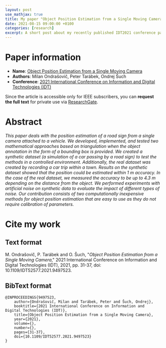 ```yaml
---
layout: post
use_mathjax: true
title: My paper "Object Position Estimation from a Single Moving Camera" is out
date: 2021-08-15 09:00:00 +0100
categories: [research]
excerpt: A short post about my recently published IDT2021 conference paper.
---
```


# Paper information

* **Name**: [Object Position Estimation from a Single Moving Camera](https://ieeexplore.ieee.org/document/9497523)
* **Authors**: Milan Ondrašovič, Peter Tarábek, Ondrej Šuch
* **Conference**: [2021 International Conference on Information and Digital Technologies (IDT)](https://ieeexplore.ieee.org/xpl/conhome/9497502/proceeding)

Since the article is accessible only for IEEE subscribers, you can **request the full text** for private use via  [ResearchGate](https://www.researchgate.net/publication/353593977_Object_Position_Estimation_from_a_Single_Moving_Camera?_sg=vX-pKX0KtT6IJMT7V3_vByovw8oz6R072y-D3l7L16aFihTwxFXTdbPDAIID-3Gukfk-Hy-Pa-JLPvKRrq-SbQwjMbrR_ZO4WtmWSAjh.cZv8g4RyJw-RblaqUA1o0UixoOE2qDkHMzhH1ys65uJndVjudgLfI5h9K0KhsQ5sePAKeViB8TMCny-2pVHyQQ).

# Abstract

*This paper deals with the position estimation of a road sign from a single camera attached to a vehicle. We developed, implemented, and tested two mathematical approaches based on triangulation when the object annotation in the form of a bounding box is provided. We created a synthetic dataset (a simulation of a car passing by a road sign) to test the methods in a controlled environment. Additionally, the real dataset was created by recording a car trip within a town. Results on the synthetic dataset showed that the position could be estimated within 1 m accuracy. In the case of the real dataset, we measured the accuracy to be up to 4.3 m depending on the distance from the object. We performed experiments with artificial noise on synthetic data to evaluate the impact of different types of noise. Our contribution consists of two computationally inexpensive methods for object position estimation that are easy to use as they do not require calibration of parameters.*

# Cite my work

## Text format

M. Ondrašovič, P. Tarábek and O. Šuch, "*Object Position Estimation from a Single Moving Camera*," 2021 International Conference on Information and Digital Technologies (IDT), 2021, pp. 31-37, doi: 10.1109/IDT52577.2021.9497523.

## BibText format


```
@INPROCEEDINGS{9497523,
    author={Ondrašovič, Milan and Tarábek, Peter and Šuch, Ondrej},
    booktitle={2021 International Conference on Information and Digital Technologies (IDT)}, 
    title={Object Position Estimation from a Single Moving Camera}, 
    year={2021},
    volume={},
    number={},
    pages={31-37},
    doi={10.1109/IDT52577.2021.9497523}
}
```
